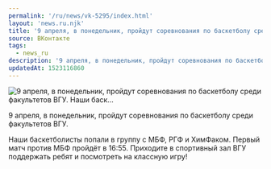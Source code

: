 ```yaml
---
permalink: '/ru/news/vk-5295/index.html'
layout: 'news.ru.njk'
title: '9 апреля, в понедельник, пройдут соревнования по баскетболу среди факультетов ВГУ.    Наши баск…'
source: ВКонтакте
tags:
  - news_ru
description: '9 апреля, в понедельник, пройдут соревнования по баскетболу среди факультетов ВГУ.    Наши баск…'
updatedAt: 1523116860
---
```

![9 апреля, в понедельник, пройдут соревнования по баскетболу среди факультетов ВГУ.    Наши баск…](https://sun9-4.userapi.com/impf/c824500/v824500450/fe999/YfFJTRDC0NE.jpg?size=1280x883&quality=96&sign=123a79bc22e48ab2b34a7d0ba63fd5b2&c_uniq_tag=BMdXPnGFolTosEjrF12-bq5lu1q1Fg_ylooJHciO_ds&type=album)

9 апреля, в понедельник, пройдут соревнования по баскетболу среди факультетов ВГУ.

Наши баскетболисты попали в группу с МБФ, РГФ и ХимФаком. Первый матч против МБФ пройдёт в 16:55. Приходите в спортивный зал ВГУ поддержать ребят и посмотреть на классную игру!

